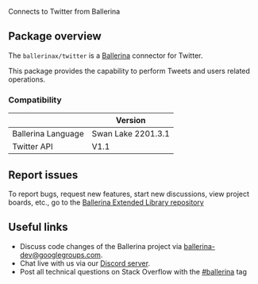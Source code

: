 Connects to Twitter from Ballerina

## Package overview
The `ballerinax/twitter` is a [Ballerina](https://ballerina.io/) connector for Twitter.

This package provides the capability to perform Tweets and users related operations.

### Compatibility
|                     | Version                   |
|---------------------|---------------------------|
| Ballerina Language  | Swan Lake 2201.3.1        |
| Twitter API         | V1.1                      |

## Report issues
To report bugs, request new features, start new discussions, view project boards, etc., go to the [Ballerina Extended Library repository](https://github.com/ballerina-platform/ballerina-extended-library)

## Useful links
- Discuss code changes of the Ballerina project via [ballerina-dev@googlegroups.com](mailto:ballerina-dev@googlegroups.com).
- Chat live with us via our [Discord server](https://discord.gg/ballerinalang).
- Post all technical questions on Stack Overflow with the [#ballerina](https://stackoverflow.com/questions/tagged/ballerina) tag
